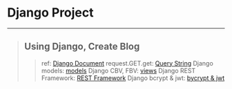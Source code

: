 # Django Project
***
> ## Using Django, Create Blog
>   > 
>   > ref: [Django Document](https://docs.djangoproject.com/ko/3.2/intro/tutorial01/)
>   > request.GET.get: [Query String](https://velog.io/@dltngks54/Django-request.GET.get-%EB%94%95%EC%85%94%EB%84%88%EB%A6%AC-%ED%82%A4%EA%B0%92-%EA%B0%80%EC%A0%B8%EC%98%A4%EA%B8%B0)
>   > Django models: [models](https://velog.io/@hyeseong-dev/django%EA%B0%9C%EB%85%90-Models)
>   > Django CBV, FBV: [views](https://dowtech.tistory.com/4)
>   > Django REST Framework: [REST Framework](https://blog.nerdfactory.ai/2021/02/24/creating-an-api-&-collecting-html-elements-with-django-rest-framework.html)
>   > Django bcrypt & jwt: [bycrypt & jwt](https://velog.io/@hyeseong-dev/djangobcrypt-jwt-%EC%8B%A4%EC%8A%B5)
